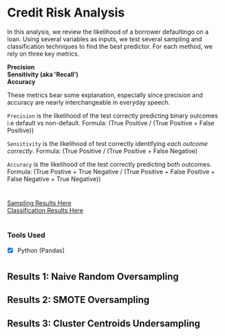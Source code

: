 # Credit Risk Analysis

In this analysis, we review the likelihood of a borrower defaultingo on a loan. Using several variables as inputs, we test several sampling and classification techniques to find the best predictor. For each method, we rely on three key metrics. 

**Precision**
<br>
**Sensitivity (aka 'Recall')**
<br>
**Accuracy**

These metrics bear some explanation, especially since precision and accuracy are nearly interchangeable in everyday speech.

```Precision``` is the likelihood of the test correctly predicting binary outcomes i.e default vs non-default. 
Formula: (True Positive / (True Positive + False Positive))

```Sensitivity``` is the likelihood of test correctly identifying *each outcome correctly*. 
Formula: (True Positive / (True Positive + False Negative)

```Accuracy``` is the likelihood of the test correctly predicting both outcomes. 
Formula: (True Postive + True Negative / (True Positive + False Positive + False Negative + True Negative))

#

[Sampling Results Here](https://github.com/carlosjennings1991/Credit_Risk_Analysis/blob/main/credit_risk_resampling.ipynb)
<br>
[Classification Results Here](https://github.com/carlosjennings1991/Credit_Risk_Analysis/blob/main/credit_risk_ensemble.ipynb)
#

### Tools Used
- [x] Python (Pandas)

#

## Results 1: Naive Random Oversampling

## Results 2: SMOTE Oversampling

## Results 3: Cluster Centroids Undersampling

